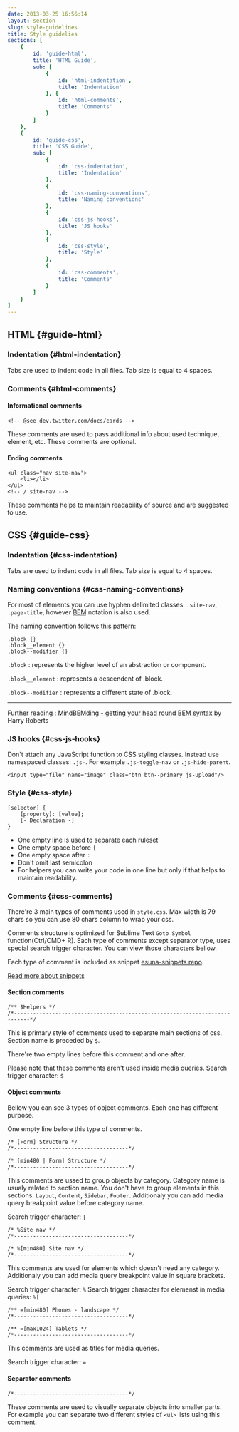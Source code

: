 ```yaml
---
date: 2013-03-25 16:56:14
layout: section
slug: style-guidelines
title: Style guidelies
sections: [
	{
		id: 'guide-html',
		title: 'HTML Guide',
		sub: [
			{
				id: 'html-indentation',
				title: 'Indentation'
			}, {
				id: 'html-comments',
				title: 'Comments'
			}
		]
	},
	{
		id: 'guide-css',
		title: 'CSS Guide',
		sub: [
			{
				id: 'css-indentation',
				title: 'Indentation'
			},
			{
				id: 'css-naming-conventions',
				title: 'Naming conventions'
			},
			{
				id: 'css-js-hooks',
				title: 'JS hooks'
			},
			{
				id: 'css-style',
				title: 'Style'
			},
			{
				id: 'css-comments',
				title: 'Comments'
			}
		]
	}
]
---
```


## HTML {#guide-html}

### Indentation {#html-indentation}

Tabs are used to indent code in all files. Tab size is equal to 4 spaces.

### Comments {#html-comments}

#### Informational comments

	<!-- @see dev.twitter.com/docs/cards -->

These comments are used to pass additional info about used technique, element, etc. These comments are optional.

#### Ending comments

	<ul class="nav site-nav">
		<li></li>
	</ul>
	<!-- /.site-nav -->

These comments helps to maintain readability of source and are suggested to use.

## CSS {#guide-css}

### Indentation {#css-indentation}

Tabs are used to indent code in all files. Tab size is equal to 4 spaces.

### Naming conventions {#css-naming-conventions}

For most of elements you can use hyphen delimited classes: `.site-nav`, `.page-title`, however <abbr title="Block, Element, Modifier">BEM</abbr> notation is also used.


The naming convention follows this pattern:

	.block {}
	.block__element {}
	.block--modifier {}

`.block`
: represents the higher level of an abstraction or component.

`.block__element`
: represents a descendent of .block.

`.block--modifier`
: represents a different state of .block.

---

Further reading
: [MindBEMding - getting your head round BEM syntax](http://csswizardry.com/2013/01/mindbemding-getting-your-head-round-bem-syntax) by Harry Roberts

### JS hooks {#css-js-hooks}

Don't attach any JavaScript function to CSS styling classes. Instead use namespaced classes: `.js-`. For example `.js-toggle-nav` or `.js-hide-parent`.

	<input type="file" name="image" class="btn btn--primary js-upload"/>

### Style {#css-style}

	[selector] {
	    [property]: [value];
	    [- Declaration -]
	}

* One empty line is used to separate each ruleset
* One empty space before `{`
* One empty space after `:`
* Don't omit last semicolon
* For helpers you can write your code in one line but only if that helps to maintain readability.

### Comments {#css-comments}

There're 3 main types of comments used in `style.css`. Max width is 79 chars so you can use 80 chars column to wrap your css.

Comments structure is optimized for Sublime Text `Goto Symbol` function(Ctrl/CMD+ R). Each type of comments except separator type, uses special search trigger character. You can view those characters bellow.

Each type of comment is included as snippet <a href="http://github.com/Idered/esuna-snippets">esuna-snippets repo</a>.

<a href="#snippets">Read more about snippets</a>

#### Section comments

	/** $Helpers */
	/*---------------------------------------------------------------------------*/

This is primary style of comments used to separate main sections of css. Section name is preceded by `$`.

There're two empty lines before this comment and one after.

Please note that these comments aren't used inside media queries.
Search trigger character: `$`

#### Object comments

Bellow you can see 3 types of object comments. Each one has different purpose.

One empty line before this type of comments.

	/* [Form] Structure */
	/*------------------------------------*/

	/* [min480 | Form] Structure */
	/*------------------------------------*/

This comments are ussed to group objects by category. Category name is usualy related to section name. You don't have to group elements in this sections: `Layout`, `Content`, `Sidebar`, `Footer`. Additionaly you can add media query breakpoint value before category name.

Search trigger character: `[`

	/* %Site nav */
	/*------------------------------------*/

	/* %[min480] Site nav */
	/*------------------------------------*/

This comments are used for elements which doesn't need any category. Additionaly you can add media query breakpoint value in square brackets.

Search trigger character: `%`
Search trigger character for elemenst in media queries: `%[`

	/** =[min480] Phones - landscape */
	/*------------------------------------*/

	/** =[max1024] Tablets */
	/*------------------------------------*/

This comments are used as titles for media  queries.

Search trigger character: `=`

#### Separator comments


	/*------------------------------------*/

These comments are used to visually separate objects into smaller parts. For example you can separate two different styles of `<ul>` lists using this comment.
